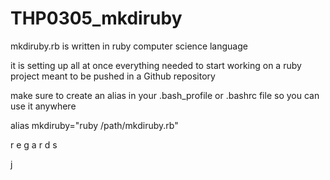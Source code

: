 # THP0305_mkdiruby

mkdiruby.rb is written in ruby computer science language

it is setting up all at once everything needed to start working on a ruby project meant to be pushed in a Github repository

make sure to create an alias in your .bash_profile or .bashrc file so you can use it anywhere

alias mkdiruby="ruby /path/mkdiruby.rb"

r e g a r d s

j

